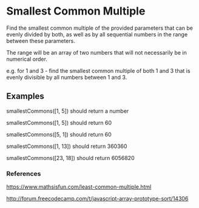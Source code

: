 # Smallest Common Multiple

Find the smallest common multiple of the provided parameters that can be evenly divided by both, as well as by all sequential numbers in the range between these parameters.

The range will be an array of two numbers that will not necessarily be in numerical order.

e.g. for 1 and 3 - find the smallest common multiple of both 1 and 3 that is evenly divisible by all numbers between 1 and 3.

## Examples 

smallestCommons([1, 5]) should return a number

smallestCommons([1, 5]) should return 60

smallestCommons([5, 1]) should return 60

smallestCommons([1, 13]) should return 360360

smallestCommons([23, 18]) should return 6056820

### References

<https://www.mathsisfun.com/least-common-multiple.html>

<http://forum.freecodecamp.com/t/javascript-array-prototype-sort/14306>


